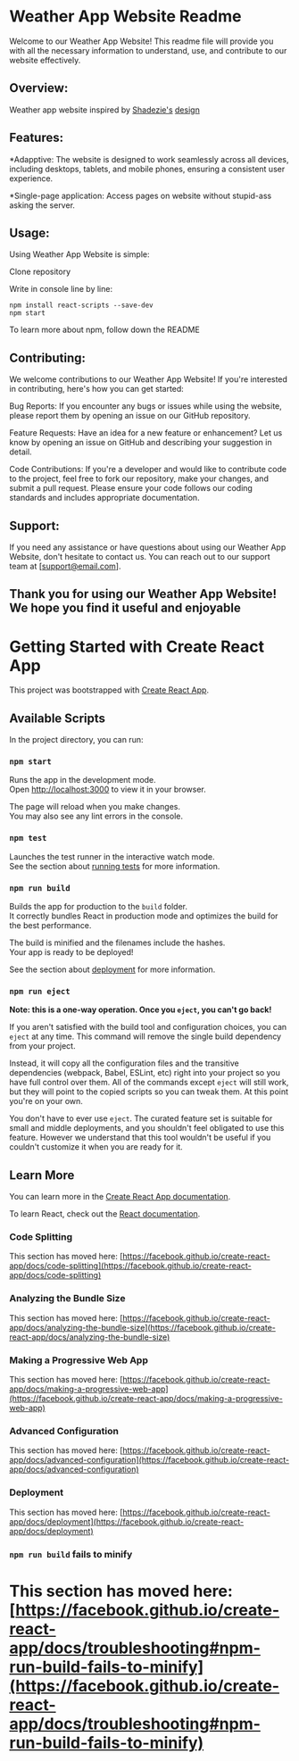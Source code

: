 # Weather App Website Readme

Welcome to our Weather App Website! This readme file will provide you with all the necessary information to understand, use, and contribute to our website effectively.

## Overview:
Weather app website inspired by [Shadezie's](https://www.figma.com/@shadezie) [design](https://www.figma.com/file/KaW21HaZ6cxLnDvCeS7iio/Weather-Web-Design-%7C-App-UI-(Community)?type=design&node-id=0-1&mode=design&t=cIUYbrDWkDZFG3AR-0)

## Features:
*Adapptive: The website is designed to work seamlessly across all devices, including desktops, tablets, and mobile phones, ensuring a consistent user experience.

*Single-page application: Access pages on website without stupid-ass asking the server.

## Usage:
Using Weather App Website is simple:

Clone repository

Write in console line by line:
```
npm install react-scripts --save-dev
npm start
```

To learn more about npm, follow down the README
## Contributing:
We welcome contributions to our Weather App Website! If you're interested in contributing, here's how you can get started:

Bug Reports: If you encounter any bugs or issues while using the website, please report them by opening an issue on our GitHub repository.

Feature Requests: Have an idea for a new feature or enhancement? Let us know by opening an issue on GitHub and describing your suggestion in detail.

Code Contributions: If you're a developer and would like to contribute code to the project, feel free to fork our repository, make your changes, and submit a pull request. Please ensure your code follows our coding standards and includes appropriate documentation.

## Support:
If you need any assistance or have questions about using our Weather App Website, don't hesitate to contact us. You can reach out to our support team at [support@email.com].

## Thank you for using our Weather App Website! We hope you find it useful and enjoyable

# Getting Started with Create React App

This project was bootstrapped with [Create React App](https://github.com/facebook/create-react-app).

## Available Scripts

In the project directory, you can run:

### `npm start`

Runs the app in the development mode.\
Open [http://localhost:3000](http://localhost:3000) to view it in your browser.

The page will reload when you make changes.\
You may also see any lint errors in the console.

### `npm test`

Launches the test runner in the interactive watch mode.\
See the section about [running tests](https://facebook.github.io/create-react-app/docs/running-tests) for more information.

### `npm run build`

Builds the app for production to the `build` folder.\
It correctly bundles React in production mode and optimizes the build for the best performance.

The build is minified and the filenames include the hashes.\
Your app is ready to be deployed!

See the section about [deployment](https://facebook.github.io/create-react-app/docs/deployment) for more information.

### `npm run eject`

**Note: this is a one-way operation. Once you `eject`, you can't go back!**

If you aren't satisfied with the build tool and configuration choices, you can `eject` at any time. This command will remove the single build dependency from your project.

Instead, it will copy all the configuration files and the transitive dependencies (webpack, Babel, ESLint, etc) right into your project so you have full control over them. All of the commands except `eject` will still work, but they will point to the copied scripts so you can tweak them. At this point you're on your own.

You don't have to ever use `eject`. The curated feature set is suitable for small and middle deployments, and you shouldn't feel obligated to use this feature. However we understand that this tool wouldn't be useful if you couldn't customize it when you are ready for it.

## Learn More

You can learn more in the [Create React App documentation](https://facebook.github.io/create-react-app/docs/getting-started).

To learn React, check out the [React documentation](https://reactjs.org/).

### Code Splitting

This section has moved here: [https://facebook.github.io/create-react-app/docs/code-splitting](https://facebook.github.io/create-react-app/docs/code-splitting)

### Analyzing the Bundle Size

This section has moved here: [https://facebook.github.io/create-react-app/docs/analyzing-the-bundle-size](https://facebook.github.io/create-react-app/docs/analyzing-the-bundle-size)

### Making a Progressive Web App

This section has moved here: [https://facebook.github.io/create-react-app/docs/making-a-progressive-web-app](https://facebook.github.io/create-react-app/docs/making-a-progressive-web-app)

### Advanced Configuration

This section has moved here: [https://facebook.github.io/create-react-app/docs/advanced-configuration](https://facebook.github.io/create-react-app/docs/advanced-configuration)

### Deployment

This section has moved here: [https://facebook.github.io/create-react-app/docs/deployment](https://facebook.github.io/create-react-app/docs/deployment)

### `npm run build` fails to minify

This section has moved here: [https://facebook.github.io/create-react-app/docs/troubleshooting#npm-run-build-fails-to-minify](https://facebook.github.io/create-react-app/docs/troubleshooting#npm-run-build-fails-to-minify)
=======
